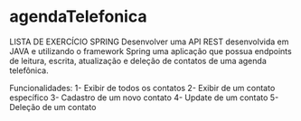 # agendaTelefonica

LISTA DE EXERCÍCIO SPRING 
Desenvolver uma API REST desenvolvida em JAVA e utilizando o framework Spring uma aplicação que possua endpoints de leitura, escrita, atualização e deleção de contatos de uma agenda telefônica.

Funcionalidades:
1- Exibir de todos os contatos
2- Exibir de um contato específico
3- Cadastro de um novo contato
4- Update de um contato
5- Deleção de um contato
